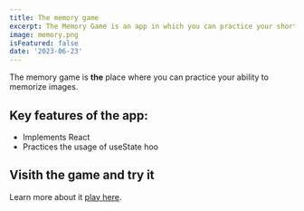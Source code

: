 ```yaml
---
title: The memory game 
excerpt: The Memory Game is an app in which you can practice your short-term memory.
image: memory.png
isFeatured: false
date: '2023-06-23'
---
```


The memory game is **the**  place where you can practice your ability to memorize images.




## Key features of the app:

- Implements React
- Practices the usage of useState hoo


## Visith the game and try it

Learn more about it [play here](https://memory-a4b35.web.app/).




